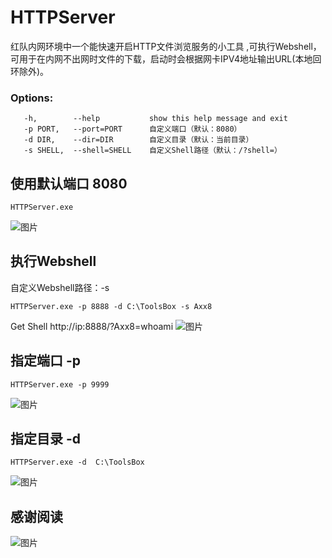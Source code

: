 # HTTPServer
红队内网环境中一个能快速开启HTTP文件浏览服务的小工具 ,可执行Webshell，可用于在内网不出网时文件的下载，启动时会根据网卡IPV4地址输出URL(本地回环除外)。

### Options:
```
   -h,        --help           show this help message and exit
   -p PORT,   --port=PORT      自定义端口（默认：8080）
   -d DIR,    --dir=DIR        自定义目录（默认：当前目录）
   -s SHELL,  --shell=SHELL    自定义Shell路径（默认：/?shell=）
```
## 使用默认端口 8080
```
HTTPServer.exe
```
![图片](https://user-images.githubusercontent.com/34683107/226166730-4cfffe2b-18bf-452a-aa63-dc259f683c08.png)


## 执行Webshell
自定义Webshell路径：-s
```
HTTPServer.exe -p 8888 -d C:\ToolsBox -s Axx8
```
Get Shell  http://ip:8888/?Axx8=whoami
![图片](https://user-images.githubusercontent.com/34683107/226166678-1c4a9ef4-0286-4fcc-b07e-9b43cd95ecdf.png)


## 指定端口 -p
```
HTTPServer.exe -p 9999
```
![图片](https://user-images.githubusercontent.com/34683107/226166335-8bbb356d-9d31-4bab-9b6d-187c8f2cc7d0.png)
## 指定目录 -d
```
HTTPServer.exe -d  C:\ToolsBox
```
![图片](https://user-images.githubusercontent.com/34683107/226166410-852d7da8-df3b-4e3e-b4c4-f27ca28dc0f5.png)

## 感谢阅读
![图片](https://user-images.githubusercontent.com/34683107/188175429-58a71c93-a603-408f-ac9b-c0b616b6467c.png)
